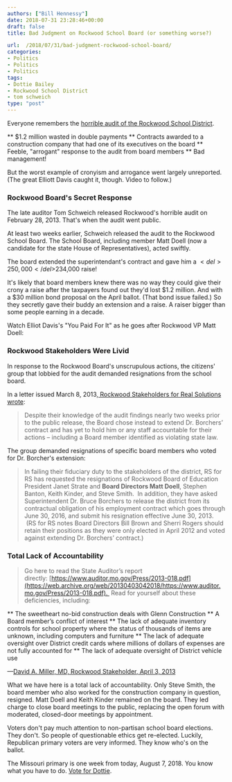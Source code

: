 ```yaml
---
authors: ["Bill Hennessy"]
date: 2018-07-31 23:28:46+00:00
draft: false
title: Bad Judgment on Rockwood School Board (or something worse?)

url:  /2018/07/31/bad-judgment-rockwood-school-board/
categories:
- Politics
- Politics
- Politics
tags:
- Dottie Bailey
- Rockwood School District
- tom schweich
type: "post"
---
```


Everyone remembers the [horrible audit of the Rockwood School District](https://patch.com/missouri/eureka-wildwood/rockwood-state-audit-the-findings-revealed).




** $1.2 million wasted in double payments
** Contracts awarded to a construction company that had one of its executives on the board
** Feeble, "arrogant" response to the audit from board members
** Bad management!


But the worst example of cronyism and arrogance went largely unreported. (The great Elliott Davis caught it, though. Video to follow.)



### Rockwood Board's Secret Response



The late auditor Tom Schweich released Rockwood's horrible audit on February 28, 2013. That's when the audit went public.

At least two weeks earlier, Schweich released the audit to the Rockwood School Board. The School Board, including member Matt Doell (now a candidate for the state House of Representatives), acted swiftly.

The board extended the superintendant's contract and gave him a $<del>250,000</del> $234,000 raise!

It's likely that board members knew there was no way they could give their crony a raise after the taxpayers found out they'd lost $1.2 million. And with a $30 million bond proposal on the April ballot. (That bond issue failed.) So they secretly gave their buddy an extension and a raise. A raiser bigger than some people earning in a decade.

Watch Elliot Davis's "You Paid For It" as he goes after Rockwood VP Matt Doell:









### Rockwood Stakeholders Were Livid



In response to the Rockwood Board's unscrupulous actions, the citizens' group that lobbied for the audit demanded resignations from the school board.

In a letter issued March 8, 2013,[ Rockwood Stakeholders for Real Solutions wrote](https://web.archive.org/web/20130305091918/https://rsdstakeholders.org:80/):



> Despite their knowledge of the audit findings nearly two weeks prior to the public release, the Board chose instead to extend Dr. Borchers’ contract and has yet to hold him or any staff accountable for their actions – including a Board member identified as violating state law.



The group demanded resignations of specific board members who voted for Dr. Borcher's extension:



> In failing their fiduciary duty to the stakeholders of the district, RS for RS has requested the resignations of Rockwood Board of Education President Janet Strate and **Board Directors Matt Doell**, Stephen Banton, Keith Kinder, and Steve Smith.  In addition, they have asked Superintendent Dr. Bruce Borchers to release the district from its contractual obligation of his employment contract which goes through June 30, 2016, and submit his resignation effective June 30, 2013.  (RS for RS notes Board Directors Bill Brown and Sherri Rogers should retain their positions as they were only elected in April 2012 and voted against extending Dr. Borchers’ contract.)





### Total Lack of Accountability





> Go here to read the State Auditor’s report directly: [https://www.auditor.mo.gov/Press/2013-018.pdf](https://web.archive.org/web/20130403042018/https://www.auditor.mo.gov/Press/2013-018.pdf).  Read for yourself about these deficiencies, including:

> 
> 
** The sweetheart no-bid construction deals with Glenn Construction
** A Board member’s conflict of interest
** The lack of adequate inventory controls for school property where the status of thousands of items are unknown, including computers and furniture
** The lack of adequate oversight over District credit cards where millions of dollars of expenses are not fully accounted for
** The lack of adequate oversight of District vehicle use

—[David A. Miller, MD, Rockwood Stakeholder, April 3, 2013](https://web.archive.org/web/20130403042018/https://rsdstakeholders.org:80/)



What we have here is a total lack of accountability. Only Steve Smith, the board member who also worked for the construction company in question, resigned. Matt Doell and Keith Kinder remained on the board. They led charge to close board meetings to the public, replacing the open forum with moderated, closed-door meetings by appointment.

Voters don't pay much attention to non-partisan school board elections. They don't. So people of questionable ethics get re-elected. Luckily, Republican primary voters are very informed. They know who's on the ballot.

The Missouri primary is one week from today, August 7, 2018. You know what you have to do. [Vote for Dottie](https://dottiebailey.com).




